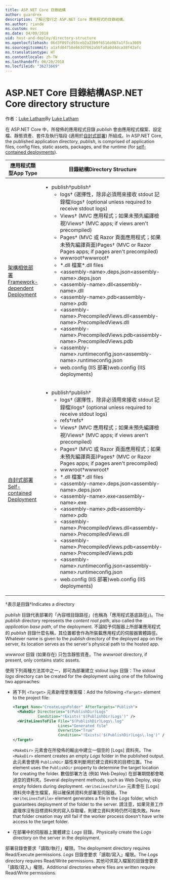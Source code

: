 ```yaml
---
title: ASP.NET Core 目錄結構
author: guardrex
description: 了解已發行之 ASP.NET Core 應用程式的目錄結構。
ms.author: riande
ms.custom: mvc
ms.date: 04/09/2018
uid: host-and-deploy/directory-structure
ms.openlocfilehash: 06d3f097cd93ceb2a23b9f6516a9b7a1f3ca3089
ms.sourcegitcommit: a1afd04758e663d7062a5bfa8a0d4dca38f42afc
ms.translationtype: HT
ms.contentlocale: zh-TW
ms.lasthandoff: 06/20/2018
ms.locfileid: "36273669"
---
```

# <a name="aspnet-core-directory-structure"></a><span data-ttu-id="afdc2-103">ASP.NET Core 目錄結構</span><span class="sxs-lookup"><span data-stu-id="afdc2-103">ASP.NET Core directory structure</span></span>

<span data-ttu-id="afdc2-104">作者：[Luke Latham](https://github.com/guardrex)</span><span class="sxs-lookup"><span data-stu-id="afdc2-104">By [Luke Latham](https://github.com/guardrex)</span></span>

<span data-ttu-id="afdc2-105">在 ASP.NET Core 中，所發佈的應用程式目錄 *publish* 會由應用程式檔案、設定檔、靜態資產、套件及執行階段 (適用於[自封式部署](/dotnet/core/deploying/#self-contained-deployments-scd)) 所組成。</span><span class="sxs-lookup"><span data-stu-id="afdc2-105">In ASP.NET Core, the published application directory, *publish*, is comprised of application files, config files, static assets, packages, and the runtime (for [self-contained deployments](/dotnet/core/deploying/#self-contained-deployments-scd)).</span></span>


| <span data-ttu-id="afdc2-106">應用程式類型</span><span class="sxs-lookup"><span data-stu-id="afdc2-106">App Type</span></span> | <span data-ttu-id="afdc2-107">目錄結構</span><span class="sxs-lookup"><span data-stu-id="afdc2-107">Directory Structure</span></span> |
| -------- | ------------------- |
| [<span data-ttu-id="afdc2-108">架構相依部署</span><span class="sxs-lookup"><span data-stu-id="afdc2-108">Framework-dependent Deployment</span></span>](/dotnet/core/deploying/#framework-dependent-deployments-fdd) | <ul><li><span data-ttu-id="afdc2-109">publish&dagger;</span><span class="sxs-lookup"><span data-stu-id="afdc2-109">publish&dagger;</span></span><ul><li><span data-ttu-id="afdc2-110">logs&dagger; (選擇性，除非必須用來接收 stdout 記錄檔)</span><span class="sxs-lookup"><span data-stu-id="afdc2-110">logs&dagger; (optional unless required to receive stdout logs)</span></span></li><li><span data-ttu-id="afdc2-111">Views&dagger; (MVC 應用程式；如果未預先編譯檢視)</span><span class="sxs-lookup"><span data-stu-id="afdc2-111">Views&dagger; (MVC apps; if views aren't precompiled)</span></span></li><li><span data-ttu-id="afdc2-112">Pages&dagger; (MVC 或 Razor 頁面應用程式；如果未預先編譯頁面)</span><span class="sxs-lookup"><span data-stu-id="afdc2-112">Pages&dagger; (MVC or Razor Pages apps; if pages aren't precompiled)</span></span></li><li><span data-ttu-id="afdc2-113">wwwroot&dagger;</span><span class="sxs-lookup"><span data-stu-id="afdc2-113">wwwroot&dagger;</span></span></li><li><span data-ttu-id="afdc2-114">\*\.dll 檔案</span><span class="sxs-lookup"><span data-stu-id="afdc2-114">\*\.dll files</span></span></li><li><span data-ttu-id="afdc2-115">\<assembly-name>.deps.json</span><span class="sxs-lookup"><span data-stu-id="afdc2-115">\<assembly-name>.deps.json</span></span></li><li><span data-ttu-id="afdc2-116">\<assembly-name>.dll</span><span class="sxs-lookup"><span data-stu-id="afdc2-116">\<assembly-name>.dll</span></span></li><li><span data-ttu-id="afdc2-117">\<assembly-name>.pdb</span><span class="sxs-lookup"><span data-stu-id="afdc2-117">\<assembly-name>.pdb</span></span></li><li><span data-ttu-id="afdc2-118">\<assembly-name>.PrecompiledViews.dll</span><span class="sxs-lookup"><span data-stu-id="afdc2-118">\<assembly-name>.PrecompiledViews.dll</span></span></li><li><span data-ttu-id="afdc2-119">\<assembly-name>.PrecompiledViews.pdb</span><span class="sxs-lookup"><span data-stu-id="afdc2-119">\<assembly-name>.PrecompiledViews.pdb</span></span></li><li><span data-ttu-id="afdc2-120">\<assembly-name>.runtimeconfig.json</span><span class="sxs-lookup"><span data-stu-id="afdc2-120">\<assembly-name>.runtimeconfig.json</span></span></li><li><span data-ttu-id="afdc2-121">web.config (IIS 部署)</span><span class="sxs-lookup"><span data-stu-id="afdc2-121">web.config (IIS deployments)</span></span></li></ul></li></ul> |
| [<span data-ttu-id="afdc2-122">自封式部署</span><span class="sxs-lookup"><span data-stu-id="afdc2-122">Self-contained Deployment</span></span>](/dotnet/core/deploying/#self-contained-deployments-scd) | <ul><li><span data-ttu-id="afdc2-123">publish&dagger;</span><span class="sxs-lookup"><span data-stu-id="afdc2-123">publish&dagger;</span></span><ul><li><span data-ttu-id="afdc2-124">logs&dagger; (選擇性，除非必須用來接收 stdout 記錄檔)</span><span class="sxs-lookup"><span data-stu-id="afdc2-124">logs&dagger; (optional unless required to receive stdout logs)</span></span></li><li><span data-ttu-id="afdc2-125">refs&dagger;</span><span class="sxs-lookup"><span data-stu-id="afdc2-125">refs&dagger;</span></span></li><li><span data-ttu-id="afdc2-126">Views&dagger; (MVC 應用程式；如果未預先編譯檢視)</span><span class="sxs-lookup"><span data-stu-id="afdc2-126">Views&dagger; (MVC apps; if views aren't precompiled)</span></span></li><li><span data-ttu-id="afdc2-127">Pages&dagger; (MVC 或 Razor 頁面應用程式；如果未預先編譯頁面)</span><span class="sxs-lookup"><span data-stu-id="afdc2-127">Pages&dagger; (MVC or Razor Pages apps; if pages aren't precompiled)</span></span></li><li><span data-ttu-id="afdc2-128">wwwroot&dagger;</span><span class="sxs-lookup"><span data-stu-id="afdc2-128">wwwroot&dagger;</span></span></li><li><span data-ttu-id="afdc2-129">\*.dll 檔案</span><span class="sxs-lookup"><span data-stu-id="afdc2-129">\*.dll files</span></span></li><li><span data-ttu-id="afdc2-130">\<assembly-name>.deps.json</span><span class="sxs-lookup"><span data-stu-id="afdc2-130">\<assembly-name>.deps.json</span></span></li><li><span data-ttu-id="afdc2-131">\<assembly-name>.exe</span><span class="sxs-lookup"><span data-stu-id="afdc2-131">\<assembly-name>.exe</span></span></li><li><span data-ttu-id="afdc2-132">\<assembly-name>.pdb</span><span class="sxs-lookup"><span data-stu-id="afdc2-132">\<assembly-name>.pdb</span></span></li><li><span data-ttu-id="afdc2-133">\<assembly-name>.PrecompiledViews.dll</span><span class="sxs-lookup"><span data-stu-id="afdc2-133">\<assembly-name>.PrecompiledViews.dll</span></span></li><li><span data-ttu-id="afdc2-134">\<assembly-name>.PrecompiledViews.pdb</span><span class="sxs-lookup"><span data-stu-id="afdc2-134">\<assembly-name>.PrecompiledViews.pdb</span></span></li><li><span data-ttu-id="afdc2-135">\<assembly-name>.runtimeconfig.json</span><span class="sxs-lookup"><span data-stu-id="afdc2-135">\<assembly-name>.runtimeconfig.json</span></span></li><li><span data-ttu-id="afdc2-136">web.config (IIS 部署)</span><span class="sxs-lookup"><span data-stu-id="afdc2-136">web.config (IIS deployments)</span></span></li></ul></li></ul> |

<span data-ttu-id="afdc2-137">&dagger;表示是目錄</span><span class="sxs-lookup"><span data-stu-id="afdc2-137">&dagger;Indicates a directory</span></span>

<span data-ttu-id="afdc2-138">*publish* 目錄代表部署的「內容根目錄路徑」(也稱為「應用程式基底路徑」)。</span><span class="sxs-lookup"><span data-stu-id="afdc2-138">The *publish* directory represents the *content root path*, also called the *application base path*, of the deployment.</span></span> <span data-ttu-id="afdc2-139">不論給予伺服器上所部署應用程式的 *publish* 目錄什麼名稱，其位置都會作為所裝載應用程式的伺服器實體路徑。</span><span class="sxs-lookup"><span data-stu-id="afdc2-139">Whatever name is given to the *publish* directory of the deployed app on the server, its location serves as the server's physical path to the hosted app.</span></span>

<span data-ttu-id="afdc2-140">*wwwroot* 目錄 (如果存在) 只包含靜態資產。</span><span class="sxs-lookup"><span data-stu-id="afdc2-140">The *wwwroot* directory, if present, only contains static assets.</span></span>

<span data-ttu-id="afdc2-141">使用下列兩種方法其中之一，即可為部署建立 stdout *logs* 目錄：</span><span class="sxs-lookup"><span data-stu-id="afdc2-141">The stdout *logs* directory can be created for the deployment using one of the following two approaches:</span></span>

* <span data-ttu-id="afdc2-142">將下列 `<Target>` 元素新增至專案檔：</span><span class="sxs-lookup"><span data-stu-id="afdc2-142">Add the following `<Target>` element to the project file:</span></span>

   ```xml
   <Target Name="CreateLogsFolder" AfterTargets="Publish">
     <MakeDir Directories="$(PublishDir)Logs" 
              Condition="!Exists('$(PublishDir)Logs')" />
     <WriteLinesToFile File="$(PublishDir)Logs\.log" 
                       Lines="Generated file" 
                       Overwrite="True" 
                       Condition="!Exists('$(PublishDir)Logs\.log')" />
   </Target>
   ```

   <span data-ttu-id="afdc2-143">`<MakeDir>` 元素會在所發佈的輸出中建立一個空的 [Logs] 資料夾。</span><span class="sxs-lookup"><span data-stu-id="afdc2-143">The `<MakeDir>` element creates an empty *Logs* folder in the published output.</span></span> <span data-ttu-id="afdc2-144">此元素會使用 `PublishDir` 屬性來判斷用於建立資料夾的目標位置。</span><span class="sxs-lookup"><span data-stu-id="afdc2-144">The element uses the `PublishDir` property to determine the target location for creating the folder.</span></span> <span data-ttu-id="afdc2-145">數個部署方法 (例如 Web Deploy) 在部署期間都會略過空的資料夾。</span><span class="sxs-lookup"><span data-stu-id="afdc2-145">Several deployment methods, such as Web Deploy, skip empty folders during deployment.</span></span> <span data-ttu-id="afdc2-146">`<WriteLinesToFile>` 元素會在 [Logs] 資料夾中產生檔案，用以確保將資料夾部署至伺服器。</span><span class="sxs-lookup"><span data-stu-id="afdc2-146">The `<WriteLinesToFile>` element generates a file in the *Logs* folder, which guarantees deployment of the folder to the server.</span></span> <span data-ttu-id="afdc2-147">請注意，如果背景工作處理序沒有目標資料夾的寫入存取權，則建立資料夾時仍然可能失敗。</span><span class="sxs-lookup"><span data-stu-id="afdc2-147">Note that folder creation may still fail if the worker process doesn't have write access to the target folder.</span></span>

* <span data-ttu-id="afdc2-148">在部署中的伺服器上實體建立 *Logs* 目錄。</span><span class="sxs-lookup"><span data-stu-id="afdc2-148">Physically create the *Logs* directory on the server in the deployment.</span></span>

<span data-ttu-id="afdc2-149">部署目錄會要求「讀取/執行」權限。</span><span class="sxs-lookup"><span data-stu-id="afdc2-149">The deployment directory requires Read/Execute permissions.</span></span> <span data-ttu-id="afdc2-150">*Logs* 目錄會要求「讀取/寫入」權限。</span><span class="sxs-lookup"><span data-stu-id="afdc2-150">The *Logs* directory requires Read/Write permissions.</span></span> <span data-ttu-id="afdc2-151">其他可供寫入檔案的目錄會要求「讀取/寫入」權限。</span><span class="sxs-lookup"><span data-stu-id="afdc2-151">Additional directories where files are written require Read/Write permissions.</span></span>
